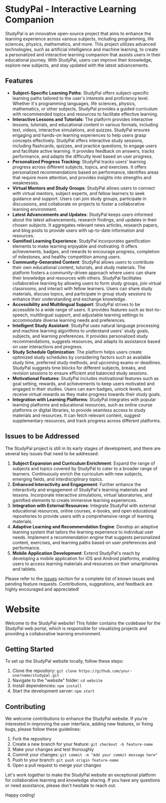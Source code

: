 # StudyPal - Interactive Learning Companion

<!--## URL : [StudyPal] (https://deveshjoshi101.github.io/StudyPal)-->

StudyPal is an innovative open-source project that aims to enhance the learning experience across various subjects, including programming, life sciences, physics, mathematics, and more. This project utilizes advanced technologies, such as artificial intelligence and machine learning, to create a personalized and interactive learning companion that assists users in their educational journey. With StudyPal, users can improve their knowledge, explore new subjects, and stay updated with the latest advancements.

## Features

- **Subject-Specific Learning Paths**: StudyPal offers subject-specific learning paths tailored to the user's interests and proficiency level. Whether it's programming languages, life sciences, physics, mathematics, or other subjects, StudyPal provides a guided curriculum with recommended topics and resources to facilitate effective learning.
- **Interactive Lessons and Tutorials**: The platform provides interactive lessons, tutorials, and educational content in various formats, including text, videos, interactive simulations, and quizzes. StudyPal ensures engaging and hands-on learning experiences to help users grasp concepts effectively. StudyPal offers interactive study sessions, including flashcards, quizzes, and practice questions, to engage users and facilitate active learning. It provides feedback on answers, tracks performance, and adapts the difficulty level based on user progress.
- **Personalized Progress Tracking**: StudyPal tracks users' learning progress across different subjects, topics, and exercises. It offers personalized recommendations based on performance, identifies areas that require more attention, and provides insights into strengths and weaknesses.
- **Virtual Mentors and Study Groups**: StudyPal allows users to connect with virtual mentors, subject experts, and fellow learners to seek guidance and support. Users can join study groups, participate in discussions, and collaborate on projects to foster a collaborative learning environment.
- **Latest Advancements and Updates**: StudyPal keeps users informed about the latest advancements, research findings, and updates in their chosen subjects. It aggregates relevant news articles, research papers, and blog posts to provide users with up-to-date information and resources.
- **Gamified Learning Experience**: StudyPal incorporates gamification elements to make learning enjoyable and motivating. It offers achievements, badges, and rewards to encourage progress, completion of milestones, and healthy competition among users.
- **Community-Generated Content**: StudyPal allows users to contribute their own educational content, tutorials, and study materials. The platform fosters a community-driven approach where users can share their knowledge and resources with others. StudyPal facilitates collaborative learning by allowing users to form study groups, join virtual classrooms, and interact with fellow learners. Users can share study materials, discuss topics, and participate in group study sessions to enhance their understanding and exchange knowledge.
- **Accessibility and Multilingual Support**: StudyPal strives to be accessible to a wide range of users. It provides features such as text-to-speech, multilingual support, and adjustable learning settings to accommodate diverse learning needs and preferences.
- **Intelligent Study Assistant**: StudyPal uses natural language processing and machine learning algorithms to understand users' study goals, subjects, and learning preferences. It provides personalized study recommendations, suggests resources, and adapts its assistance based on user interactions and progress.
- **Study Schedule Optimization**: The platform helps users create optimized study schedules by considering factors such as available study time, preferred study methods, and upcoming exams or deadlines. StudyPal suggests time blocks for different subjects, breaks, and revision sessions to ensure efficient and balanced study sessions.
- **Motivational Features**: StudyPal includes motivational features such as goal setting, rewards, and achievements to keep users motivated and engaged in their studies. Users can earn badges, unlock levels, and receive virtual rewards as they make progress towards their study goals.
- **Integration with Learning Platforms**: StudyPal integrates with popular learning platforms and educational resources, such as online course platforms or digital libraries, to provide seamless access to study materials and resources. It can fetch relevant content, suggest supplementary resources, and track progress across different platforms.

## Issues to be Addressed

The StudyPal project is still in its early stages of development, and there are several key issues that need to be addressed:

1. **Subject Expansion and Curriculum Enrichment**: Expand the range of subjects and topics covered by StudyPal to cater to a broader range of learners. Continuously enrich the curriculum with new subjects, emerging fields, and interdisciplinary topics.
2. **Enhanced Interactivity and Engagement**: Further enhance the interactivity and engagement of StudyPal's learning materials and lessons. Incorporate interactive simulations, virtual laboratories, and gamified elements to create immersive learning experiences.
3. **Integration with External Resources**: Integrate StudyPal with external educational resources, online courses, e-books, and open educational repositories to provide users with a comprehensive range of learning materials.
4. **Adaptive Learning and Recommendation Engine**: Develop an adaptive learning system that tailors the learning experience to individual user needs. Implement a recommendation engine that suggests personalized content, exercises, and learning paths based on user preferences and performance.
5. **Mobile Application Development**: Extend StudyPal's reach by developing a mobile application for iOS and Android platforms, enabling users to access learning materials and resources on their smartphones and tablets.

Please refer to the [issues](https://github.com/deveshjoshi101/studypal/issues) section for a complete list of known issues and pending feature requests. Contributions, suggestions, and feedback are highly encouraged and appreciated!

# Website

Welcome to the StudyPal website! This folder contains the codebase for the StudyPal web portal, which is responsible for visualizing projects and providing a collaborative learning environment.

## Getting Started

To set up the StudyPal website locally, follow these steps:

1. Clone the repository: `git clone https://github.com/your-username/studypal.git`
2. Navigate to the "website" folder: `cd website`
3. Install dependencies: `npm install`
4. Start the development server: `npm start`

## Contributing

We welcome contributions to enhance the StudyPal website. If you're interested in improving the user interface, adding new features, or fixing bugs, please follow these guidelines:

1. Fork the repository
2. Create a new branch for your feature: `git checkout -b feature-name`
3. Make your changes and test thoroughly
4. Commit your changes: `git commit -m "Add your commit message here"`
5. Push to your branch: `git push origin feature-name`
6. Open a pull request to merge your changes

Let's work together to make the StudyPal website an exceptional platform for collaborative learning and knowledge sharing. If you have any questions or need assistance, please don't hesitate to reach out.

Happy coding!
